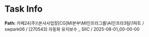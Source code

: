 # Task Info

**Path:** 카페24(주)\본사사업장\[CG]MI본부\MI인프라그룹\AI인프라3팀\1파트 / swpark06 / [270543] 자동화 유지보수 _ SIIC / 2025-08-01_00-00-00

